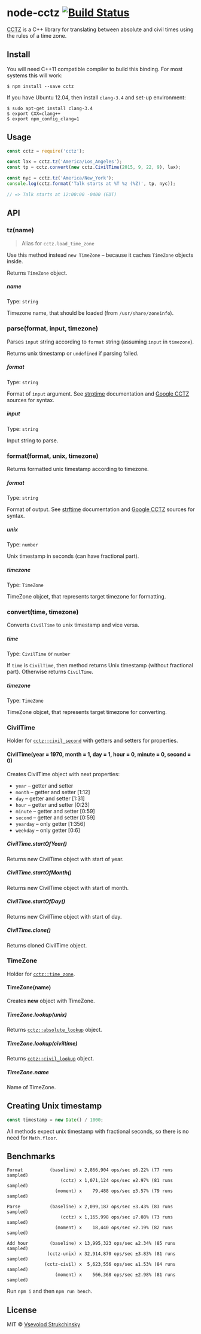 # node-cctz [![Build Status](https://travis-ci.org/floatdrop/node-cctz.svg?branch=master)](https://travis-ci.org/floatdrop/node-cctz)

[CCTZ](https://github.com/google/cctz) is a C++ library for translating between absolute and civil times using the rules of a time zone.


## Install

You will need C++11 compatible compiler to build this binding. For most systems this will work:

```
$ npm install --save cctz
```

If you have Ubuntu 12.04, then install `clang-3.4` and set-up environment:

```
$ sudo apt-get install clang-3.4
$ export CXX=clang++
$ export npm_config_clang=1
```


## Usage

```js
const cctz = require('cctz');

const lax = cctz.tz('America/Los_Angeles');
const tp = cctz.convert(new cctz.CivilTime(2015, 9, 22, 9), lax);

const nyc = cctz.tz('America/New_York');
console.log(cctz.format('Talk starts at %T %z (%Z)', tp, nyc));

// => Talk starts at 12:00:00 -0400 (EDT)
```


## API

### tz(name)

> Alias for `cctz.load_time_zone`

Use this method instead `new TimeZone` – because it caches `TimeZone` objects inside.

Returns `TimeZone` object.

##### name
Type: `string`

Timezone name, that should be loaded (from `/usr/share/zoneinfo`).

### parse(format, input, timezone)

Parses `input` string according to `format` string (assuming `input` in `timezone`).

Returns unix timestamp or `undefined` if parsing failed.

##### format

Type: `string`

Format of `input` argument. See [strptime](http://www.cplusplus.com/reference/ctime/strptime/) documentation and [Google CCTZ](https://github.com/google/cctz/blob/6a694a40f3770f6d41e6ab1721c29f4ea1d8352b/include/time_zone.h#L197) sources for syntax.

##### input

Type: `string`

Input string to parse.

### format(format, unix, timezone)

Returns formatted unix timestamp according to timezone.

##### format

Type: `string`

Format of output. See [strftime](http://www.cplusplus.com/reference/ctime/strftime/) documentation and [Google CCTZ](https://github.com/google/cctz/blob/6a694a40f3770f6d41e6ab1721c29f4ea1d8352b/include/time_zone.h#L197) sources for syntax.

##### unix

Type: `number`

Unix timestamp in seconds (can have fractional part).

##### timezone

Type: `TimeZone`

TimeZone objcet, that represents target timezone for formatting.

### convert(time, timezone)

Converts `CivilTime` to unix timestamp and vice versa.

##### time

Type: `CivilTime` or `number`

If `time` is `CivilTime`, then method returns Unix timestamp (without fractional part).
Otherwise returns `CivilTime`.

##### timezone

Type: `TimeZone`

TimeZone objcet, that represents target timezone for converting.


### CivilTime

Holder for [`cctz::civil_second`](https://github.com/google/cctz/blob/6a694a40f3770f6d41e6ab1721c29f4ea1d8352b/include/civil_time.h#L22) with getters and setters for properties.

#### CivilTime(year = 1970, month = 1, day = 1, hour = 0, minute = 0, second = 0)

Creates CivilTime object with next properties:

- `year` – getter and setter
- `month` – getter and setter [1:12]
- `day` – getter and setter [1:31]
- `hour` – getter and setter [0:23]
- `minute` – getter and setter [0:59]
- `second` – getter and setter [0:59]
- `yearday` – only getter [1:356]
- `weekday` – only getter [0:6]

##### CivilTime.startOfYear()

Returns new CivilTime object with start of year.

##### CivilTime.startOfMonth()

Returns new CivilTime object with start of month.

##### CivilTime.startOfDay()

Returns new CivilTime object with start of day.

##### CivilTime.clone()

Returns cloned CivilTime object.


### TimeZone

Holder for [`cctz::time_zone`](https://github.com/google/cctz/blob/6a694a40f3770f6d41e6ab1721c29f4ea1d8352b/include/time_zone.h#L37).

#### TimeZone(name)

Creates __new__ object with TimeZone.

##### TimeZone.lookup(unix)

Returns [`cctz::absolute_lookup`](https://github.com/google/cctz/blob/6a694a40f3770f6d41e6ab1721c29f4ea1d8352b/include/time_zone.h#L60) object.

##### TimeZone.lookup(civiltime)

Returns [`cctz::civil_lookup`](https://github.com/google/cctz/blob/6a694a40f3770f6d41e6ab1721c29f4ea1d8352b/include/time_zone.h#L85) object.

##### TimeZone.name

Name of TimeZone.


## Creating Unix timestamp

```js
const timestamp = new Date() / 1000;
```

All methods expect unix timestamp with fractional seconds, so there is no need for `Math.floor`.


## Benchmarks

```
Format          (baseline) x 2,866,904 ops/sec ±6.22% (77 runs sampled)
                    (cctz) x 1,071,124 ops/sec ±2.97% (81 runs sampled)
                  (moment) x    79,488 ops/sec ±3.57% (79 runs sampled)

Parse           (baseline) x 2,099,187 ops/sec ±3.43% (83 runs sampled)
                    (cctz) x 1,165,998 ops/sec ±7.08% (73 runs sampled)
                  (moment) x    18,440 ops/sec ±2.19% (82 runs sampled)

Add hour        (baseline) x 13,995,323 ops/sec ±2.34% (85 runs sampled)
               (cctz-unix) x 32,914,870 ops/sec ±3.83% (81 runs sampled)
              (cctz-civil) x  5,623,556 ops/sec ±1.53% (84 runs sampled)
                  (moment) x    566,368 ops/sec ±2.98% (81 runs sampled)
```

Run `npm i` and then `npm run bench`.

## License

MIT © [Vsevolod Strukchinsky](mailto://floatdrop@gmail.com)
